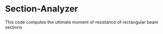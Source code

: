 # Section-Analyzer

This code computes the ultimate moment of resistance of rectangular beam sections 
